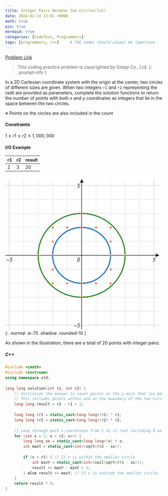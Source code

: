 ```yaml
---
title: Integer Pairs Between Two Circles(lv2)
date: 2024-02-14 13:01 +0900
math: true
pin: true
mermaid: true
categories: [CodeTest, Programmers]
tags: [programmers, c++]     # TAG names should always be lowercase
---
```


[Problem Link](https://school.programmers.co.kr/learn/courses/30/lessons/181187#)

> This coding practice problem is copyrighted by Grepp Co., Ltd.
{: .prompt-info }



In a 2D Cartesian coordinate system with the origin at the center, two circles of different sizes are given. When two integers `r1` and `r2` representing the radii are provided as parameters, complete the solution functions to return the number of points with both x and y coordinates as integers that lie in the space between the two circles.

※ Points on the circles are also included in the count



#### Constraints
$1 \le r1 \le r2 \le 1,000,000$



#### I/O Example

| r1   | r2   | result |
| ---- | ---- | ------ |
| 2    | 3    | 20     |

![image](assets/post/programmers/181187/0.png){: .normal .w-75 .shadow .rounded-10 }

As shown in the illustration, there are a total of 20 points with integer pairs.



##### C++

```c++
#include <cmath>
#include <iostream>
using namespace std;

long long solution(int r1, int r2) {
    // Initialize the answer to count points on the y-axis that lie between r1 and r2
    // This includes points within and on the boundary of the two circles along the y-axis.
    long long result = r2 - r1 + 1;
    
    long long rr1 = static_cast<long long>(r1) * r1;
    long long rr2 = static_cast<long long>(r2) * r2;

    // Loop through each x-coordinate from 1 to r2 (not including 0 as it's already counted)
    for (int x = 1; x < r2; x++) { 
        long long xx = static_cast<long long>(x) * x;
        int maxY = static_cast<int>(sqrt(rr2 - xx));

        if (x < r1) { // If x is within the smaller circle
            int minY = static_cast<int>(ceil(sqrt(rr1 - xx)));
            result += maxY - minY + 1;
        } else result += maxY; // If x is outside the smaller circle
    }
    return result * 4;
}
```


